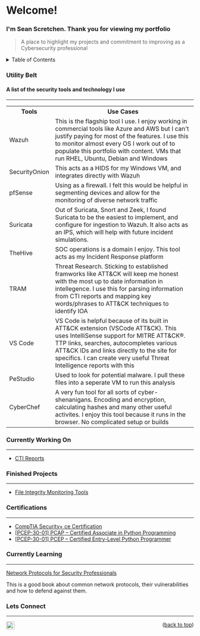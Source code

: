 <a name="readme-top"></a>
<h1>Welcome!</h1>
<h3>I'm Sean Scretchen. Thank you for viewing my portfolio</h3>

> A place to highlight my projects and commitment to improving as a Cybersecurity professional

<!-- TABLE OF CONTENTS -->
<details>
  <summary>Table of Contents</summary>
  <ol>
    <li><a href="#utility-belt">Utility Belt</a></li>
    <li><a href="#currently-working-on">Currently Working On</a></li>
    <li><a href="#finished-projects">Finished Projects</a></li>
    <li><a href="#certifications">Certifications</a></li>
    <li><a href="#currently-learning">Currently Learning</a></li>
    <li><a href="#lets-connect">Lets Connect</a></li>
</ol>
</details>
<!-- END TABLE OF CONTENTS -->

### Utility Belt
#### A list of the security tools and technology I use

---

<table class="ws-table-all">
  <tbody><tr>
    <th>Tools</th>
    <th>Use Cases</th>
  </tr>
  <tr>
    <td>Wazuh</td>
    <td>This is the flagship tool I use. I enjoy working in commercial tools like Azure and AWS but I can't justify paying for most of the features. I use this to monitor almost every OS I work out of to populate this portfolio with content. VMs that run RHEL, Ubuntu, Debian and Windows</td>
  </tr>
  <tr>
    <td>SecurityOnion</td>
    <td>This acts as a HIDS for my Windows VM, and integrates directly with Wazuh</td>
  </tr>
  <tr>
    <td>pfSense</td>
    <td>Using as a firewall. I felt this would be helpful in segmenting devices and allow for the monitoring of diverse network traffic</td>
  </tr>    
  <tr>
    <td>Suricata</td>
    <td>Out of Suricata, Snort and Zeek, I found Suricata to be the easiest to implement, and configure for ingestion to Wazuh. It also acts as an IPS, which will help with future incident simulations.</td>
  </tr>    
  <tr>
    <td>TheHive</td>
    <td>SOC operations is a domain I enjoy. This tool acts as my Incident Response platform</td>
  </tr>
  <tr>
    <td>TRAM</td>
    <td>Threat Research. Sticking to established framworks like ATT&CK will keep me honest with the most up to date information in intellegence. I use this for parsing information from CTI reports and mapping key words/phrases to ATT&CK techniques to identify IOA</td>
  </tr>
  <tr>
    <td>VS Code</td>
    <td>VS Code is helpful because of its built in ATT&CK extension (VSCode ATT&CK). This uses IntelliSense support for MITRE ATT&CK®. TTP links, searches, autocompletes various ATT&CK IDs and links directly to the site for specifics. I can create very useful Threat Intelligence reports with this</td>
  </tr>
  <tr>
    <td>PeStudio</td>
    <td>Used to look for potential malware. I pull these files into a seperate VM to run this analysis</td>
  </tr>
  <tr>
    <td>CyberChef</td>
    <td>A very fun tool for all sorts of cyber-shenanigans. Encoding and encryption, calculating hashes and many other useful activites. I enjoy this tool because it runs in the browser. No complicated setup or builds</td>
  </tr>  
</tbody></table>

### Currently Working On

---

- <a href="https://github.com/sscretchen/ctireports">CTI Reports</a>

### Finished Projects

---

- <a href="https://github.com/sscretchen/fimsuite">File Integrity Monitoring Tools</a>

### Certifications

---

<ul>
  <li><a href="https://www.credly.com/badges/455482b7-7bc8-438f-8775-69ce333caf83/public_url" target="_blank">CompTIA Security+ ce Certification</li>
  <li><a href="https://www.credly.com/badges/c67cc8d6-0dae-4ec5-ba8b-2443fea4172a/public_url" target="_blank">[PCEP-30-01] PCAP – Certified Associate in Python Programming</a>
</li>
  <li><a href="https://www.credly.com/badges/b828cd8d-5311-496d-b609-2e0d4a461bc0/public_url" target="_blank">[PCEP-30-01] PCEP – Certified Entry-Level Python Programmer</a>
</li>
</ul>


### Currently Learning

---

<a href="https://www.packtpub.com/product/network-protocols-for-security-professionals/9781789953480" target="_blank">Network Protocols for Security Professionals
</a>
<p>This is a good book about common network protocols, their vulnerabilities and how to defend against them.</p>

### Lets Connect

---

[<img align="left" alt="SeanScretchen | LinkedIn" width="22px" src="https://cdn.jsdelivr.net/npm/simple-icons@v3/icons/linkedin.svg" />][linkedin]

[linkedin]: https://www.linkedin.com/in/sean-scretchen
<p align="right">(<a href="#readme-top">back to top</a>)</p>


